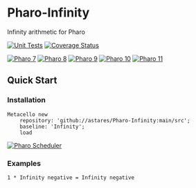 # Pharo-Infinity
Infinity arithmetic for Pharo

[![Unit Tests](https://github.com/astares/Pharo-Infinity/workflows/Unit%20Tests/badge.svg?branch=main)](https://github.com/astares/Pharo-Infinity/actions?query=workflow%3AUnit%20Tests)
[![Coverage Status](https://codecov.io/github/astares/Pharo-Infinity/coverage.svg?branch=main)](https://codecov.io/gh/astares/Pharo-Infinity/branch/main)

[![Pharo 7](https://img.shields.io/badge/Pharo-7.0-%23aac9ff.svg)](https://pharo.org/download)
[![Pharo 8](https://img.shields.io/badge/Pharo-8.0-%23aac9ff.svg)](https://pharo.org/download)
[![Pharo 9](https://img.shields.io/badge/Pharo-9.0-%23aac9ff.svg)](https://pharo.org/download)
[![Pharo 10](https://img.shields.io/badge/Pharo-10-%23aac9ff.svg)](https://pharo.org/download)
[![Pharo 11](https://img.shields.io/badge/Pharo-11-%23aac9ff.svg)](https://pharo.org/download)


## Quick Start
### Installation

```Smalltalk
Metacello new 
    repository: 'github://astares/Pharo-Infinity:main/src';
    baseline: 'Infinity';
    load
```

[![Pharo Scheduler](https://img.youtube.com/vi/5XmfsXLrkxM/0.jpg)](https://www.youtube.com/watch?v=5XmfsXLrkxM)

### Examples

```Smalltalk
1 * Infinity negative = Infinity negative
```

